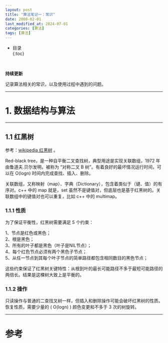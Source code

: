 ```yaml
---
layout: post
title: "算法笔记一：常识"
date: 2008-02-01
last_modified_at: 2024-07-01
categories: [算法]
tags: [算法]
---
```


* 目录  
{:toc}
<br/>

**持续更新**   

记录算法相关的常识，以及使用过程中遇到的问题。    

---

# 1. 数据结构与算法

---

## 1.1 红黑树

参考：[wikipedia 红黑树](https://zh.wikipedia.org/wiki/%E7%BA%A2%E9%BB%91%E6%A0%91) 。      

Red-black tree，是一种自平衡二叉查找树，典型用途是实现关联数组，1972 年由鲁道夫.贝尔发明，被称为 “对称二叉 B 树”。有着良好的最坏情况运行时间，可以在 O(logn) 时间内完成查找、插入、删除。     

关联数组，又称映射（map）、字典（Dictionary），包含着类似于（键、值）的有序对。c++ 中的 map 就是，set 虽然不是键值对，但底层也是基于红黑树的。关联数组中的键值对也可以重复，比如 c++ 中的 multimap。  

### 1.1.1 性质

为了保证平衡性，红黑树需要满足 5 个约束：     

1、节点是红色或黑色；   
2、根是黑色；    
3、所有的叶子都是黑色（叶子是NIL节点）；   
4、每个红色节点必须有两个黑色子节点；   
5、从任一节点到其每个叶子节点的简单路径都包含相同数目的黑色节点；   

这些约束保证了红黑树关键特性：从根到叶的最长可能路径不多于最短可能路径的两倍长。结果是这棵树大致上是平衡的。   

### 1.1.2 操作

只读操作与普通的二查找叉树一样，但插入和删除操作可能会破坏红黑树的性质。恢复性质，需要少量的 ( O(logn) ) 颜色变更和不多于 3 次的树旋转。  


---

# 参考